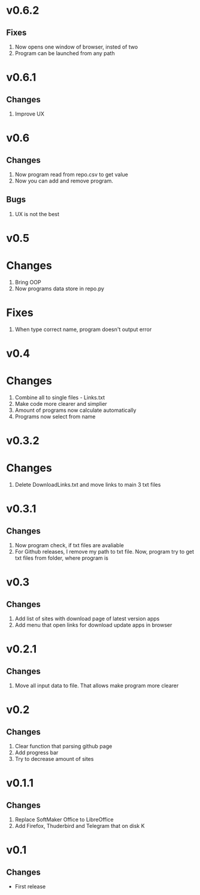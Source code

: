 # v0.6.2
## Fixes
1. Now opens one window of browser, insted of two
2. Program can be launched from any path

# v0.6.1
## Changes
1. Improve UX

# v0.6
## Changes
1. Now program read from repo.csv to get value
2. Now you can add and remove program.
## Bugs
1. UX is not the best

# v0.5
# Changes
1. Bring OOP
2. Now programs data store in repo.py
# Fixes
1. When type correct name, program doesn't output error

# v0.4
# Changes
1. Combine all to single files - Links.txt
2. Make code more clearer and simplier
3. Amount of programs now calculate automatically
4. Programs now select from name

# v0.3.2
# Changes
1. Delete DownloadLinks.txt and move links to main 3 txt files

# v0.3.1
## Changes
1. Now program check, if txt files are avaliable
2. For Github releases, I remove my path to txt file. Now, program try to get txt files from folder, where program is

# v0.3
## Changes
1. Add list of sites with download page of latest version apps
2. Add menu that open links for download update apps in browser

# v0.2.1
## Changes
1. Move all input data to file. That allows make program more clearer

# v0.2
## Changes
1. Clear function that parsing github page
2. Add progress bar
3. Try to decrease amount of sites

# v0.1.1
## Changes
1. Replace SoftMaker Office to LibreOffice
2. Add Firefox, Thuderbird and Telegram that on disk K

# v0.1
## Changes
- First release
